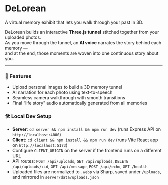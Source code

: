 # DeLorean

A virtual memory exhibit that lets you walk through your past in 3D.

DeLorean builds an interactive **Three.js tunnel** stitched together from your uploaded photos.  
As you move through the tunnel, an **AI voice** narrates the story behind each memory —  
and at the end, those moments are woven into one continuous story about you.

---

### 🚀 Features

- Upload personal images to build a 3D memory tunnel
- AI narration for each photo using text-to-speech
- Seamless camera walkthrough with smooth transitions
- Final “life story” audio automatically generated from all memories

### 🛠 Local Dev Setup

- **Server**: `cd server && npm install && npm run dev` (runs Express API on `http://localhost:4000`)
- **Client**: `cd client && npm install && npm run dev` (runs Vite React app on `http://localhost:5173`)
- Configure `CLIENT_ORIGIN` on the server if the frontend runs on a different URL
- API routes: `POST /api/uploads`, `GET /api/uploads`, `DELETE /api/uploads/:id`, `GET /api/message`, `POST /api/echo`, `GET /health`
- Uploaded files are normalized to `.webp` via Sharp, saved under `/uploads`, and mirrored in `server/data/uploads.json`

